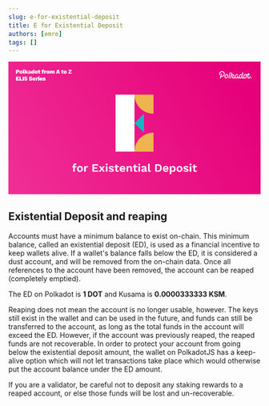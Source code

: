 ```yaml
---
slug: e-for-existential-deposit
title: E for Existential Deposit
authors: [emre]
tags: []
---
```


![E for Existential Deposit](./E.png)

## Existential Deposit and reaping

Accounts must have a minimum balance to exist on-chain. This minimum balance, called an existential deposit (ED), is used as a financial incentive to keep wallets alive. If a wallet's balance falls below the ED, it is considered a dust account, and will be removed from the on-chain data. Once all references to the account have been removed, the account can be reaped (completely emptied). 

The ED on Polkadot is **1 DOT** and Kusama is **0.0000333333 KSM**. 

Reaping does not mean the account is no longer usable, however. The keys still exist in the wallet and can be used in the future, and funds can still be transferred to the account, as long as the total funds in the account will exceed the ED. However, if the account was previously reaped, the reaped funds are not recoverable. In order to protect your account from going below the existential deposit amount, the wallet on PolkadotJS has a keep-alive option which will not let transactions take place which would otherwise put the account balance under the ED amount. 

If you are a validator, be careful not to deposit any staking rewards to a reaped account, or else those funds will be lost and un-recoverable.
